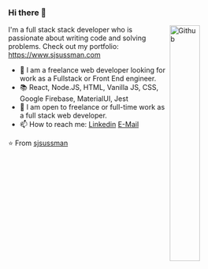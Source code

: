 ### Hi there 👋

<img width="35%" align="right" alt="Github" src="https://user-images.githubusercontent.com/48678280/88862734-4903af80-d201-11ea-968b-9c939d88a37c.gif" />

I'm a full stack stack developer who is passionate about writing code and solving problems. 
Check out my portfolio: https://www.sjsussman.com

- 🔭 I am a freelance web developer looking for work as a Fullstack or Front End engineer.
- 📚 React, Node.JS, HTML, Vanilla JS, CSS, Google Firebase, MaterialUI, Jest
- 👯 I am open to freelance or full-time work as a full stack web developer. 
- 📫 How to reach me: [Linkedin](https://www.linkedin.com/in/steven-sussman/) [E-Mail](mailto:hello@sjsussman.com)

⭐️ From [sjsussman](https://github.com/sjsussman)
